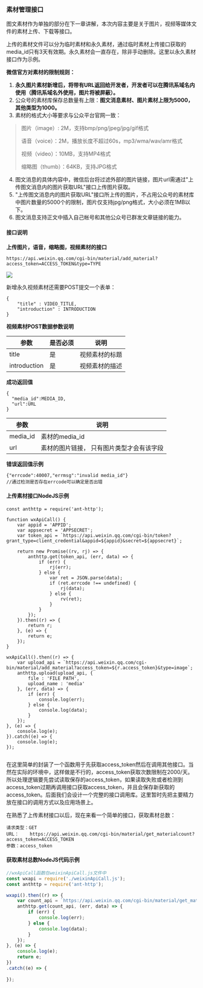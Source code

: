 ### 素材管理接口

图文素材作为单独的部分在下一章讲解，本次内容主要是关于图片，视频等媒体文件的素材上传、下载等接口。

 
上传的素材文件可以分为临时素材和永久素材，通过临时素材上传接口获取的media_id只有3天有效期。永久素材会一直存在，除非手动删除。这里以永久素材接口作为示例。
 
 
 **微信官方对素材的限制规则：**
 
 1. **永久图片素材新增后，将带有URL返回给开发者，开发者可以在腾讯系域名内使用（腾讯系域名外使用，图片将被屏蔽）。**
 2. 公众号的素材库保存总数量有上限：**图文消息素材、图片素材上限为5000，其他类型为1000。**
 3. 素材的格式大小等要求与公众平台官网一致：

> 图片（image）: 2M，支持bmp/png/jpeg/jpg/gif格式
> 
> 语音（voice）：2M，播放长度不超过60s，mp3/wma/wav/amr格式
> 
> 视频（video）：10MB，支持MP4格式
> 
> 缩略图（thumb）：64KB，支持JPG格式
> 

4. 图文消息的具体内容中，微信后台将过滤外部的图片链接，图片url需通过"上传图文消息内的图片获取URL"接口上传图片获取。
5. "上传图文消息内的图片获取URL"接口所上传的图片，不占用公众号的素材库中图片数量的5000个的限制，图片仅支持jpg/png格式，大小必须在1MB以下。
6. 图文消息支持正文中插入自己帐号和其他公众号已群发文章链接的能力。

#### 接口说明

**上传图片，语音，缩略图，视频素材的接口**

```
https://api.weixin.qq.com/cgi-bin/material/add_material?access_token=ACCESS_TOKEN&type=TYPE
```

![](https://api.w3xm.top/media/images/q/q1ba99c7a8eb686177e43fbfa10c4697fb2393181.png)


新增永久视频素材还需要POST提交一个表单：
```
{
    "title" : VIDEO_TITLE,
    "introduction" : INTRODUCTION
}
```

**视频素材POST数据参数说明**

| 参数 | 是否必须 | 说明 |
| -------- | -------- | -------- |
| title | 是 | 视频素材的标题 |
| introduction | 是 | 视频素材的描述 |

**成功返回值**
```
{
  "media_id":MEDIA_ID,
  "url":URL
}
```

| 参数 | 说明 |
| -------- | -------- |
| media_id | 素材的media_id |
| url | 素材的图片链接， 只有图片类型才会有该字段 |


**错误返回值示例**
```
{"errcode":40007,"errmsg":"invalid media_id"}
//通过检测是否存在errcode可以确定是否出错
```

#### 上传素材接口NodeJS示例

```
const anthttp = require('ant-http');

function wxApiCall() {
    var appid = 'APPID';
    var appsecret = 'APPSECRET';
    var token_api = `https://api.weixin.qq.com/cgi-bin/token?grant_type=client_credential&appid=${appid}&secret=${appsecret}`;
    
    return new Promise((rv, rj) => {
        anthttp.get(token_api, (err, data) => {
            if (err) {
                rj(err);
            } else {
                var ret = JSON.parse(data);
                if (ret.errcode !== undefined) {
                    rj(data);
                } else {
                    rv(ret);
                }
            }
        });
    }).then((r) => {
        return r;
    }, (e) => {
        return e;
    });
}

wxApiCall().then((r) => {
    var upload_api = `https://api.weixin.qq.com/cgi-bin/material/add_material?access_token=${r.access_token}&type=image`;
    anthttp.upload(upload_api, {
        file : 'FILE PATH',
        upload_name : 'media'
    }, (err, data) => {
        if (err) {
            console.log(err);
        } else {
            console.log(data);
        }
    });
}, (e) => {
    console.log(e);
}).catch((e) => {
    console.log(e);
});


```

在这里简单的封装了一个函数用于先获取access_token然后在调用其他接口。当然在实际的环境中，这样做是不行的，access_token获取次数限制在2000/天。所以处理逻辑要先尝试读取保存的access_token，如果读取失败或者检测到access_token过期再调用接口获取access_token，并且会保存新获取的access_token。后面我们会设计一个完整的接口调用库。这里暂时先把主要精力放在接口的调用方式以及应用场景上。

在熟悉了上传素材接口以后，现在来看一个简单的接口，获取素材总数：

```
请求类型：GET
URL：    https://api.weixin.qq.com/cgi-bin/material/get_materialcount?access_token=ACCESS_TOKEN
参数：access_token
```

#### 获取素材总数NodeJS代码示例
``` JavaScript
//wxApiCall函数在weixinApiCall.js文件中
const wxapi = require('./weixinApiCall.js');
const anthttp = require('ant-http');

wxapi().then((r) => {
    var count_api = `https://api.weixin.qq.com/cgi-bin/material/get_materialcount?access_token=${r.access_token}`;
    anthttp.get(count_api, (err, data) => {
        if (err) {
            console.log(err);
        } else {
            console.log(data);
        }
    });
}, (e) => {
    console.log(e);
    return e;
})
.catch((e) => {
    
});

```


